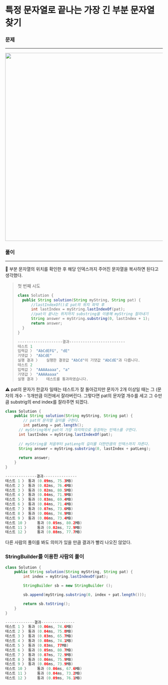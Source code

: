 # 특정 문자열로 끝나는 가장 긴 부분 문자열 찾기

### 문제

---

<p align = "center">
<img src="https://github.com/JINKWINE/STUDY/assets/133944163/e7fa89af-6b69-4c10-9e72-3086ef651ff0"  width="1100" height="600"/>
</p>

### 풀이

---

<aside>
🤔 부분 문자열의 위치를 확인한 후 해당 인덱스까지 주어진 문자열을 복사하면 된다고 생각했다.

</aside>

> 첫 번째 시도
> 
> 
> ```java
> class Solution {
> 	public String solution(String myString, String pat) {
> 		//lastIndexOf()로 pat의 위치 파악 후
> 		int lastIndex = myString.lastIndexOf(pat);
> 		//pat이 끝나는 위치까지 substring을 이용해 myString 잘라내기
> 		String answer = myString.substring(0, lastIndex + 1);
> 		return answer;
> 	}
> }
> 
> --------------------결과-------------------------
> 테스트 1
> 입력값 〉	"AbCdEFG", "dE"
> 기댓값 〉	"AbCdE"
> 실행 결과 〉	실행한 결괏값 "AbCd"이 기댓값 "AbCdE"과 다릅니다.
> 테스트 2
> 입력값 〉	"AAAAaaaa", "a"
> 기댓값 〉	"AAAAaaaa"
> 실행 결과 〉	테스트를 통과하였습니다.
> ```
> 

<aside>
⚠️ pat의 문자가 한글자 일때는 테스트가 잘 돌아갔지만 문자가 2개 이상일 때는 그 (문자의 개수 - 1)개만큼 이전에서 잘라버린다.
그렇다면 pat의 문자열 개수를 세고 그 수만큼 substrig의 end index를 잘라주면 되겠다.

</aside>

```java
class Solution {
	public String solution(String myString, String pat) {
		// pat의 문자열 길이를 구한다.
		int patLeng = pat.length();
	  // myString에서 pat이 가장 마지막으로 등장하는 인덱스를 구한다.
	  int lastIndex = myString.lastIndexOf(pat);
	
	  // myString을 처음부터 patLeng의 길이를 더한만큼의 인덱스까지 자른다.
	  String answer = myString.substring(0, lastIndex + patLeng);
	
	  return answer;
	}
}
```

```java
--------------결과---------------
테스트 1 〉	통과 (0.09ms, 75.3MB)
테스트 2 〉	통과 (0.02ms, 76.4MB)
테스트 3 〉	통과 (0.02ms, 80.5MB)
테스트 4 〉	통과 (0.04ms, 71.9MB)
테스트 5 〉	통과 (0.03ms, 69.4MB)
테스트 6 〉	통과 (0.04ms, 71.4MB)
테스트 7 〉	통과 (0.07ms, 73.6MB)
테스트 8 〉	통과 (0.06ms, 74.9MB)
테스트 9 〉	통과 (0.06ms, 73.4MB)
테스트 10 〉	통과 (0.05ms, 80.2MB)
테스트 11 〉	통과 (0.02ms, 72.9MB)
테스트 12 〉	통과 (0.08ms, 77.7MB)
```

다른 사람의 풀이를 봐도 의미가 있을 만큼 결과가 빨리 나오진 않았다.

### StringBuilder를 이용한 사람의 풀이

```java
class Solution {
    public String solution(String myString, String pat) {
        int index = myString.lastIndexOf(pat);

        StringBuilder sb = new StringBuilder ();

        sb.append(myString.substring(0, index + pat.length()));

        return sb.toString();
    }
}
```

```java
-------------결과---------------
테스트 1 〉	통과 (0.06ms, 74.6MB)
테스트 2 〉	통과 (0.04ms, 75.8MB)
테스트 3 〉	통과 (0.03ms, 65.7MB)
테스트 4 〉	통과 (0.08ms, 74.1MB)
테스트 5 〉	통과 (0.03ms, 77MB)
테스트 6 〉	통과 (0.05ms, 80.7MB)
테스트 7 〉	통과 (0.07ms, 72.9MB)
테스트 8 〉	통과 (0.06ms, 75.9MB)
테스트 9 〉	통과 (0.06ms, 73.9MB)
테스트 10 〉	통과 (0.06ms, 67.6MB)
테스트 11 〉	통과 (0.04ms, 73.2MB)
테스트 12 〉	통과 (0.09ms, 76.1MB)
```
